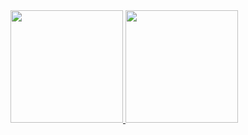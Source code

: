 <div>
<a href="https://github.com/MarcoVMF">
<img loading="lazy" height="180em" src="https://github-readme-stats.vercel.app/api/top-langs/?username=MarcoVMF&layout=compact&langs_count=7&theme=dracula"/>
<img loading="lazy" height="180em" src="https://github-readme-stats.vercel.app/api?username=MarcoVMF&show_icons=true&theme=dracula&include_all_commits=true&count_private=true"/>
</div>
